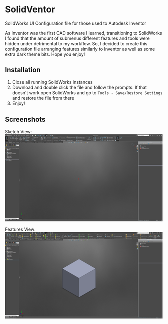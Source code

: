 # SolidVentor
SolidWorks UI Configuration file for those used to Autodesk Inventor

As Inventor was the first CAD software I learned, transitioning to SolidWorks I found that the amount of submenus different features and tools were hidden under detrimental to my workflow. So, I decided to create this configuration file arranging features similarly to Inventor as well as some extra dark theme bits. Hope you enjoy!

## Installation

1. Close all running SolidWorks instances
2. Download and double click the file and follow the prompts. If that doesn't work open SolidWorks and go to ```Tools - Save/Restore Settings``` and restore the file from there
3. Enjoy!

## Screenshots

Sketch View:
![Sketch View](sketch_view.png?raw=true "Sketch View")

Features View:
![Features View](features_view.png?raw=true "Features View")
